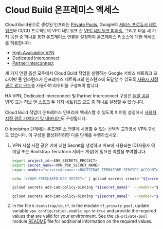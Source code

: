 # Cloud Build 온프레미스 액세스

Cloud Build용으로 생성된 인프라는 [Private Pools](https://cloud.google.com/build/docs/private-pools/private-pools-overview), Google의 [서비스 프로듀서 네트워크](https://cloud.google.com/build/docs/private-pools/set-up-private-pool-to-use-in-vpc-network#setup-private-connection)와 CI/CD 프로젝트의 VPC 네트워크 간 [VPC 네트워크 피어링](https://cloud.google.com/vpc/docs/vpc-peering), 그리고 다음 세 가지 옵션 중 하나를 통한 온프레미스 연결을 설정하여 온프레미스 리소스에 대한 액세스를 허용합니다:

- [High Availability VPN](https://cloud.google.com/network-connectivity/docs/vpn/concepts/topologies#overview)
- [Dedicated Interconnect](https://cloud.google.com/network-connectivity/docs/interconnect/tutorials/dedicated-creating-9999-availability)
- [Partner Interconnect](https://cloud.google.com/network-connectivity/docs/interconnect/tutorials/partner-creating-9999-availability)

세 가지 연결 옵션 모두에서 Cloud Build 작업을 실행하는 Google 서비스 네트워크 프라이빗 풀 인스턴스가 온프레미스 네트워크의 인스턴스에 도달할 수 있도록 [사용자 지정 경로 광고 모드](https://cloud.google.com/network-connectivity/docs/router/concepts/overview#route-advertisement-custom)를 사용하여 라우터를 구성해야 합니다.

HA VPN, Dedicated Interconnect 및 Partner Interconnect 구성은 [듀얼 공유 VPC](https://cloud.google.com/architecture/security-foundations/networking#vpcsharedvpc-id7-1-shared-vpc-) 또는 [허브 앤 스포크](https://cloud.google.com/architecture/security-foundations/networking#hub-and-spoke) 두 가지 네트워크 모드 중 하나로 설정할 수 있습니다.

Cloud Build 작업이 온프레미스 인프라에 액세스할 수 있도록 피어링 설정에서 [사용자 지정 경로 가져오기 및 내보내기](https://cloud.google.com/vpc/docs/vpc-peering#importing-exporting-routes)도 구성됩니다.

0-bootstrap 단계에는 온프레미스 연결에 사용할 수 있는 선택적 고가용성 VPN 구성도 있습니다.
이 구성을 활성화하려면 다음 단계를 수행하십시오:

1. VPN 사설 사전 공유 키에 대한 Secret을 생성하고 배포에 사용되는 ID(사용자 이메일 또는 Bootstrap Terraform 서비스 계정)에 필요한 역할을 부여합니다.


   ```bash
   export project_id=<ENV_SECRETS_PROJECT>
   export secret_name=<VPN_PSK_SECRET_NAME>
   export member="serviceAccount:<BOOTSTRAP_TERRAFORM_SERVICE_ACCOUNT>|user:<YOUR_EMAIL>"

   echo '<YOUR-PRESHARED-KEY-SECRET>' | gcloud secrets create "${secret_name}" --project "${project_id}" --replication-policy=automatic --data-file=-

   gcloud secrets add-iam-policy-binding "${secret_name}"  --member="${member}" --role='roles/secretmanager.viewer' --project "${project_id}"

   gcloud secrets add-iam-policy-binding "${secret_name}"  --member="${member}"  --role='roles/secretmanager.secretAccessor' --project "${project_id}"
   ```

1. In the file `0-bootstrap/cb.tf`, in the module `tf_private_pool`, update variable `vpn_configuration.enable_vpn` to `true` and provide the required values that are valid for your environment. See the `cb-private-pool` module [README](./modules/cb-private-pool/README.md) file for additional information on the required values.
